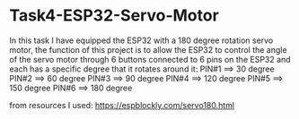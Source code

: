 # Task4-ESP32-Servo-Motor

In this task I have equipped the ESP32 with a 180 degree rotation servo motor, the function of this project is to allow the ESP32 to control the angle of the servo motor through 6 buttons connected to 6 pins on the ESP32 and each has a specific degree that it rotates around it:
PIN#1 ==> 30  degree
PIN#2 ==> 60  degree
PIN#3 ==> 90  degree
PIN#4 ==> 120 degree
PIN#5 ==> 150 degree
PIN#6 ==> 180 degree

from resources I used:
https://espblockly.com/servo180.html
